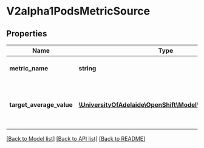 # V2alpha1PodsMetricSource

## Properties
Name | Type | Description | Notes
------------ | ------------- | ------------- | -------------
**metric_name** | **string** | metricName is the name of the metric in question | 
**target_average_value** | [**\UniversityOfAdelaide\OpenShift\Model\ResourceQuantity**](ResourceQuantity.md) | targetAverageValue is the target value of the average of the metric across all relevant pods (as a quantity) | 

[[Back to Model list]](../README.md#documentation-for-models) [[Back to API list]](../README.md#documentation-for-api-endpoints) [[Back to README]](../README.md)


